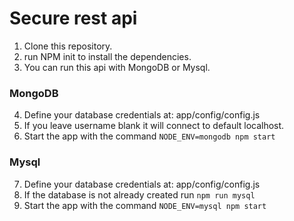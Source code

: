 # Secure rest api

1. Clone this repository.
2. run NPM init to install the dependencies. 
3. You can run this api with MongoDB or Mysql. 
### MongoDB

4. Define your database credentials at: app/config/config.js 
5. If you leave username blank it will connect to default localhost.
6. Start the app with the command `NODE_ENV=mongodb npm start`

### Mysql

7. Define your database credentials at: app/config/config.js
8. If the database is not already created run `npm run mysql`
9. Start the app with the command `NODE_ENV=mysql npm start`

